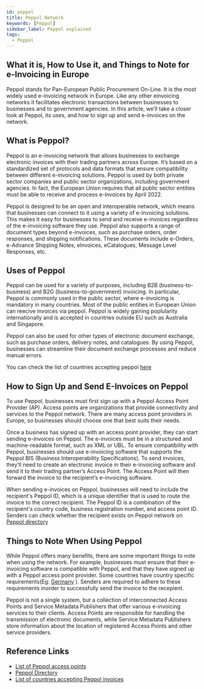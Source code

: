 ```yaml
---
id: peppol
title: Peppol Network
keywords: [Peppol]
sidebar_label: Peppol explained
tags:
  - Peppol
---
```


## What it is, How to Use it, and Things to Note for e-Invoicing in Europe

Peppol stands for Pan-European Public Procurement On-Line. It is the most widely used e-invoicing network in Europe. Like any other einvoicing networks it facilitates electronic transactions between businesses to businesses and to government agencies. In this article, we’ll take a closer look at Peppol, its uses, and how to sign up and send e-invoices on the network.


## What is Peppol?

Peppol is an e-invoicing network that allows businesses to exchange electronic invoices with their trading partners across Europe. It’s based on a standardized set of protocols and data formats that ensure compatibility between different e-invoicing solutions. Peppol is used by both private sector companies and public sector organizations, including government agencies. In fact, the European Union requires that all public sector entities must be able to receive and process e-invoices by April 2022.

Peppol is designed to be an open and interoperable network, which means that businesses can connect to it using a variety of e-invoicing solutions. This makes it easy for businesses to send and receive e-invoices regardless of the e-invoicing software they use. Peppol also supports a range of document types beyond e-invoices, such as purchase orders, order responses, and shipping notifications.  These documents include e-Orders, e-Advance Shipping Notes, eInvoices, eCatalogues, Message Level Responses, etc.

## Uses of Peppol
Peppol can be used for a variety of purposes, including B2B (business-to-business) and B2G (business-to-government) invoicing. In particular, Peppol is commonly used in the public sector, where e-invoicing is mandatory in many countries. Most of the public entities in European Union can reecive invoices via peppol. Peppol is widely gaining poplularity internationally and is accepted in countries outside EU such as Australia and Singapore. 

Peppol can also be used for other types of electronic document exchange, such as purchase orders, delivery notes, and catalogues. By using Peppol, businesses can streamline their document exchange processes and reduce manual errors.

You can check the list of countries accepting peppol [here](/docs/einvoicing-status-networks/)

## How to Sign Up and Send E-Invoices on Peppol
To use Peppol, businesses must first sign up with a Peppol Access Point Provider (AP). Access points are organizations that provide connectivity and services to the Peppol network. There are many access point providers in Europe, so businesses should choose one that best suits their needs.

Once a business has signed up with an access point provider, they can start sending e-invoices on Peppol. The e-invoices must be in a structured and machine-readable format, such as XML or UBL. To ensure compatibility with Peppol, businesses should use e-invoicing software that supports the Peppol BIS (Business Interoperability Specifications). To send invoices, they’ll need to create an electronic invoice in their e-invoicing software and send it to their trading partner’s Access Point. The Access Point will then forward the invoice to the recipient’s e-invoicing software.

When sending e-invoices on Peppol, businesses will need to include the recipient's Peppol ID, which is a unique identifier that is used to route the invoice to the correct recipient. The Peppol ID is a combination of the recipient's country code, business registration number, and access point ID. Senders can check whether the recipient exists on Peppol network on [Peppol directory](https://directory.peppol.eu/public) 

## Things to Note When Using Peppol
While Peppol offers many benefits, there are some important things to note when using the network. For example, businesses must ensure that their e-invoicing software is compatible with Peppol, and that they have signed up with a Peppol access point provider. Some countries have country specific requirements(Eg: [Germany](https://xeinkauf.de/peppol/nationale-anforderungen-im-peppol-netzwerk/) ). Senders are required to adhere to these requirements inorder to successfully send the invoice to the recepient. 

Peppol is not a single system, but a collection of interconnected Access Points and Service Metadata Publishers that offer various e-invoicing services to their clients. Access Points are responsible for handling the transmission of electronic documents, while Service Metadata Publishers store information about the location of registered Access Points and other service providers.


## Reference Links
* [List of Peppol access points](https://peppol.eu/who-is-who/peppol-certified-aps/)
* [Peppol Directory](https://directory.peppol.eu/public)
* [List of countries accepting Peppol invoices](https://peppol.eu/what-is-peppol/peppol-country-profiles/)
